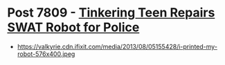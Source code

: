 # Post 7809 - [Tinkering Teen Repairs SWAT Robot for Police](https://www.ifixit.com/News/7809/tinkering-teen)

- https://valkyrie.cdn.ifixit.com/media/2013/08/05155428/i-printed-my-robot-576x400.jpeg
